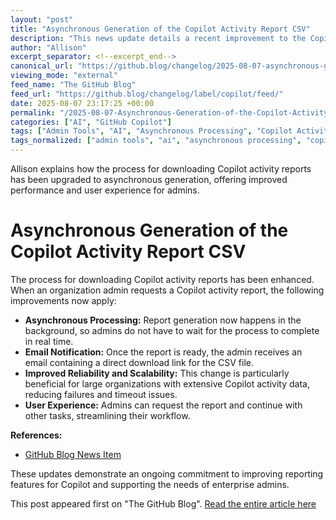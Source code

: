 ```yaml
---
layout: "post"
title: "Asynchronous Generation of the Copilot Activity Report CSV"
description: "This news update details a recent improvement to the Copilot activity report download process: the report is now generated asynchronously. Admins requesting the report will receive an email with a download link when the CSV is ready, increasing reliability and scalability, especially for large organizations using GitHub Copilot."
author: "Allison"
excerpt_separator: <!--excerpt_end-->
canonical_url: "https://github.blog/changelog/2025-08-07-asynchronous-generation-of-the-copilot-activity-report-csv"
viewing_mode: "external"
feed_name: "The GitHub Blog"
feed_url: "https://github.blog/changelog/label/copilot/feed/"
date: 2025-08-07 23:17:25 +00:00
permalink: "/2025-08-07-Asynchronous-Generation-of-the-Copilot-Activity-Report-CSV.html"
categories: ["AI", "GitHub Copilot"]
tags: ["Admin Tools", "AI", "Asynchronous Processing", "Copilot Activity Report", "CSV Export", "Email Notification", "GitHub Copilot", "GitHub Enterprise", "News", "Reliability", "Report Generation", "Scalability"]
tags_normalized: ["admin tools", "ai", "asynchronous processing", "copilot activity report", "csv export", "email notification", "github copilot", "github enterprise", "news", "reliability", "report generation", "scalability"]
---
```


Allison explains how the process for downloading Copilot activity reports has been upgraded to asynchronous generation, offering improved performance and user experience for admins.<!--excerpt_end-->

# Asynchronous Generation of the Copilot Activity Report CSV

The process for downloading Copilot activity reports has been enhanced. When an organization admin requests a Copilot activity report, the following improvements now apply:

- **Asynchronous Processing:** Report generation now happens in the background, so admins do not have to wait for the process to complete in real time.
- **Email Notification:** Once the report is ready, the admin receives an email containing a direct download link for the CSV file.
- **Improved Reliability and Scalability:** This change is particularly beneficial for large organizations with extensive Copilot activity data, reducing failures and timeout issues.
- **User Experience:** Admins can request the report and continue with other tasks, streamlining their workflow.

**References:**

- [GitHub Blog News Item](https://github.blog/changelog/2025-08-07-asynchronous-generation-of-the-copilot-activity-report-csv)

These updates demonstrate an ongoing commitment to improving reporting features for Copilot and supporting the needs of enterprise admins.

This post appeared first on "The GitHub Blog". [Read the entire article here](https://github.blog/changelog/2025-08-07-asynchronous-generation-of-the-copilot-activity-report-csv)
